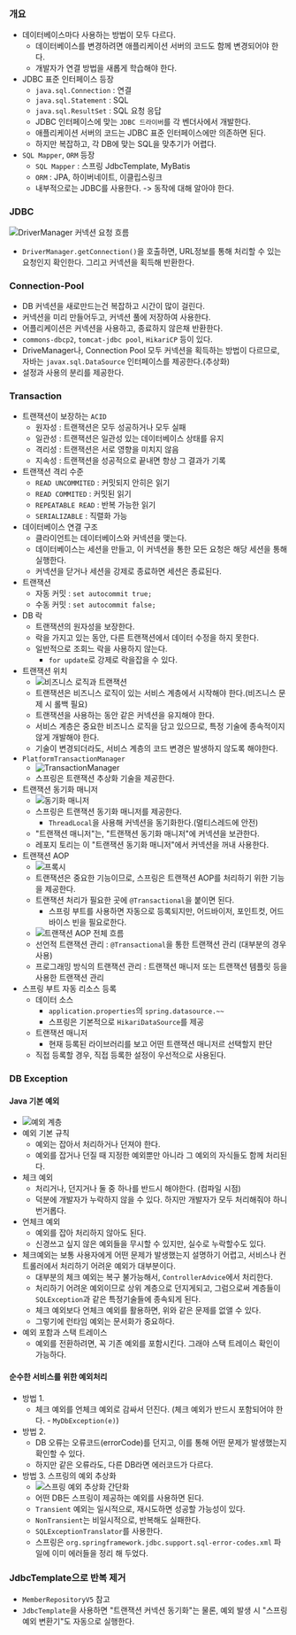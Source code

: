 ### 개요
- 데이터베이스마다 사용하는 방법이 모두 다르다.
  - 데이터베이스를 변경하려면 애플리케이션 서버의 코드도 함께 변경되어야 한다.
  - 개발자가 연결 방법을 새롭게 학습해야 한다.
- JDBC 표준 인터페이스 등장
  - `java.sql.Connection` : 연결
  - `java.sql.Statement` : SQL
  - `java.sql.ResultSet` : SQL 요청 응답
  - JDBC 인터페이스에 맞는 `JDBC 드라이버`를 각 벤더사에서 개발한다.
  - 애플리케이션 서버의 코드는 JDBC 표준 인터페이스에만 의존하면 된다.
  - 하지만 복잡하고, 각 DB에 맞는 SQL을 맞추기가 어렵다.
- `SQL Mapper`, `ORM` 등장
  - `SQL Mapper` : 스프링 JdbcTemplate, MyBatis
  - `ORM` : JPA, 하이버네이트, 이클립스링크
  - 내부적으로는 JDBC를 사용한다. -> 동작에 대해 알아야 한다.

### JDBC
![DriverManager 커넥션 요청 흐름](./images/image001.png)
- `DriverManager.getConnection()`을 호출하면, URL정보를 통해 처리할 수 있는 요청인지 확인한다. 그리고 커넥션을 획득해 반환한다.

### Connection-Pool
- DB 커넥션을 새로만드는건 복잡하고 시간이 많이 걸린다.
- 커넥션을 미리 만들어두고, 커넥션 풀에 저장하여 사용한다.
- 어플리케이션은 커넥션을 사용하고, 종료하지 않은채 반환한다.
- `commons-dbcp2`, `tomcat-jdbc pool`, `HikariCP` 등이 있다.
- DriveManager나, Connection Pool 모두 커넥션을 획득하는 방법이 다르므로, 자바는 `javax.sql.DataSource` 인터페이스를 제공한다.(추상화)
- 설정과 사용의 분리를 제공한다.

### Transaction
- 트랜잭션이 보장하는 `ACID`
  - 원자성 : 트랜잭션은 모두 성공하거나 모두 실패
  - 일관성 : 트랜잭션은 일관성 있는 데이터베이스 상태를 유지
  - 격리성 : 트랜잭션은 서로 영향을 미치지 않음
  - 지속성 : 트랜잭션을 성공적으로 끝내면 항상 그 결과가 기록
- 트랜잭션 격리 수준
  - `READ UNCOMMITED` : 커밋되지 안히은 읽기
  - `READ COMMITED` : 커밋된 읽기
  - `REPEATABLE READ` : 반복 가능한 읽기
  - `SERIALIZABLE` : 직렬화 가능
- 데이터베이스 연결 구조
  - 클라이언트는 데이터베이스와 커넥션을 맺는다.
  - 데이터베이스는 세션을 만들고, 이 커넥션을 통한 모든 요청은 해당 세션을 통해 실행한다.
  - 커넥션을 닫거나 세션을 강제로 종료하면 세션은 종료된다.
- 트랜잭션
  - 자동 커밋 : `set autocommit true;`
  - 수동 커밋 : `set autocommit false;`
- DB 락
  - 트랜잭션의 원자성을 보장한다.
  - 락을 가지고 있는 동안, 다른 트랜잭션에서 데이터 수정을 하지 못한다.
  - 일반적으로 조회느 락을 사용하지 않는다.
    - `for update`로 강제로 락을잡을 수 있다.
- 트랜잭션 위치
  - ![비즈니스 로직과 트랜잭션](./images/image002.png)
  - 트랜잭션은 비즈니스 로직이 있는 서비스 계층에서 시작해야 한다.(비즈니스 문제 시 롤백 필요)
  - 트랜잭션을 사용하는 동안 같은 커넥션을 유지해야 한다.
  - 서비스 계층은 중요한 비즈니스 로직을 담고 있으므로, 특정 기술에 종속적이지 않게 개발해야 한다.
  - 기술이 변경되더라도, 서비스 계층의 코드 변경은 발생하지 않도록 해야한다.
- `PlatformTransactionManager`
  - ![TransactionManager](./images/image003.png)
  - 스프링은 트랜잭션 추상화 기술을 제공한다.
- 트랜잭션 동기화 매니저
  - ![동기화 매니저](./images/image004.png)
  - 스프링은 트랜잭션 동기화 매니저를 제공한다.
    - `ThreadLocal`을 사용해 커넥션을 동기화한다.(멀티스레드에 안전)
  - "트랜잭션 매니저"는, "트랜잭션 동기화 매니저"에 커넥션을 보관한다.
  - 레포지 토리는 이 "트랜잭션 동기화 매니저"에서 커넥션을 꺼내 사용한다.
- 트랜잭션 AOP
  - ![프록시](./images/image005.png)
  - 트랜잭션은 중요한 기능이므로, 스프링은 트랜잭션 AOP를 처리하기 위한 기능을 제공한다.
  - 트랜잭션 처리가 필요한 곳에 `@Transactional`을 붙이면 된다.
    - 스프링 부트를 사용하면 자동으로 등록되지만, 어드바이저, 포인트컷, 어드바이스 빈을 필요로한다.
  - ![트랜잭션 AOP 전체 흐름](./images/image006.png)
  - 선언적 트랜잭션 관리 : `@Transactional`을 통한 트랜잭션 관리 (대부분의 경우 사용)
  - 프로그래밍 방식의 트랜잭션 관리 : 트랜잭션 매니저 또는 트랜잭션 템플릿 등을 사용한 트랜잭션 관리
- 스프링 부트 자동 리소스 등록
  - 데이터 소스
    - `application.properties`의 `spring.datasource.~~`
    - 스프링은 기본적으로 `HikariDataSource`를 제공
  - 트랜잭션 매니저
    - 현재 등록된 라이브러리를 보고 어떤 트랜잭션 매니저르 선택할지 판단
  - 직접 등록할 경우, 직접 등록한 설정이 우선적으로 사용된다.

### DB Exception
#### Java 기본 예외
- ![예외 계층](./images/image007.png)
- 예외 기본 규칙
  - 예외는 잡아서 처리하거나 던져야 한다.
  - 예외를 잡거나 던질 때 지정한 예외뿐만 아니라 그 예외의 자식들도 함께 처리된다.
- 체크 예외
  - 처리거나, 던지거나 둘 중 하나를 반드시 해야한다. (컴파일 시점)
  - 덕분에 개발자가 누락하지 않을 수 있다. 하지만 개발자가 모두 처리해줘야 하니 번거롭다.
- 언체크 예외
  - 예외를 잡아 처리하지 않아도 된다.
  - 신경쓰고 싶지 않은 예외들을 무시할 수 있지만, 실수로 누락할수도 있다.
- 체크예외는 보통 사용자에게 어떤 문제가 발생했는지 설명하기 어렵고, 서비스나 컨트롤러에서 처리하기 어려운 예외가 대부분이다.
  - 대부분의 체크 예외는 복구 불가능해서, `ControllerAdvice`에서 처리한다.
  - 처리하기 어려운 예외이므로 상위 계층으로 던지게되고, 그럼으로써 계층들이 `SQLException`과 같은 특정기술들에 종속되게 된다.
  - 체크 예외보다 언체크 예외를 활용하면, 위와 같은 문제를 없앨 수 있다.
  - 그렇기에 런타임 예외는 문서화가 중요하다.
- 예외 포함과 스택 트레이스
  - 예외를 전환하려면, 꼭 기존 예외를 포함시킨다. 그래야 스택 트레이스 확인이 가능하다.

#### 순수한 서비스를 위한 예외처리
- 방법 1.
  - 체크 예외를 언체크 예외로 감싸서 던진다. (체크 예외가 반드시 포함되어야 한다. - `MyDbException(e)`)
- 방법 2.
  - DB 오류는 오류코드(errorCode)를 던지고, 이를 통해 어떤 문제가 발생했는지 확인할 수 있다.
  - 하지만 같은 오류라도, 다른 DB라면 에러코드가 다르다.
- 방법 3. 스프링의 예외 추상화
  - ![스프링 예외 추상화 간단화](./images/image008.png)
  - 어떤 DB든 스프링이 제공하는 예외를 사용하면 된다.
  - `Transient` 예외는 일시적으로, 재시도하면 성공할 가능성이 있다.
  - `NonTransient`는 비일시적으로, 반복해도 실패한다.
  - `SQLExceptionTranslator`를 사용한다.
  - 스프링은 `org.springframework.jdbc.support.sql-error-codes.xml` 파일에 이미 에러들을 정리 해 두었다. 

### JdbcTemplate으로 반복 제거
- `MemberRepositoryV5` 참고
- `JdbcTemplate`을 사용하면 "트랜잭션 커넥션 동기화"는 물론, 예외 발생 시 "스프링 예외 변환기"도 자동으로 실행한다.

